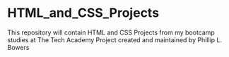 # HTML_and_CSS_Projects
This repository will contain HTML and CSS Projects from my bootcamp studies at The Tech Academy
Project created and maintained by Phillip L. Bowers
